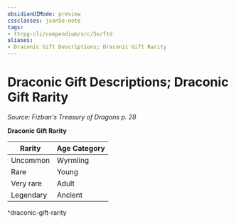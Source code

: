 ```yaml
---
obsidianUIMode: preview
cssclasses: json5e-note
tags:
- ttrpg-cli/compendium/src/5e/ftd
aliases:
- Draconic Gift Descriptions; Draconic Gift Rarity
---
```

# Draconic Gift Descriptions; Draconic Gift Rarity
*Source: Fizban's Treasury of Dragons p. 28* 

**Draconic Gift Rarity**

| Rarity | Age Category |
|--------|--------------|
| Uncommon | Wyrmling |
| Rare | Young |
| Very rare | Adult |
| Legendary | Ancient |
^draconic-gift-rarity